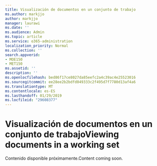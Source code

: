 ```yaml
---
title: Visualización de documentos en un conjunto de trabajo
ms.author: markjjo
author: markjjo
manager: laurawi
ms.date: ''
ms.audience: Admin
ms.topic: article
ms.service: o365-administration
localization_priority: Normal
ms.collection: ''
search.appverid:
- MOE150
- MET150
ms.assetid: ''
description: ''
ms.openlocfilehash: bed86f17ce8027da85eefc2a4c39ac4e25523016
ms.sourcegitcommit: ee28ee2b2bdfd049333c2f495d7f7780d13af4a6
ms.translationtype: MT
ms.contentlocale: es-ES
ms.lasthandoff: 01/29/2019
ms.locfileid: "29608377"
---
```

# <a name="viewing-documents-in-a-working-set"></a><span data-ttu-id="f8c77-102">Visualización de documentos en un conjunto de trabajo</span><span class="sxs-lookup"><span data-stu-id="f8c77-102">Viewing documents in a working set</span></span>

<span data-ttu-id="f8c77-103">Contenido disponible próximamente.</span><span class="sxs-lookup"><span data-stu-id="f8c77-103">Content coming soon.</span></span>